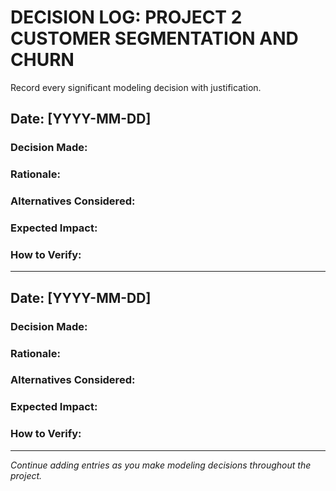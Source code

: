 # DECISION LOG: PROJECT 2 CUSTOMER SEGMENTATION AND CHURN

Record every significant modeling decision with justification.

## Date: [YYYY-MM-DD]

### Decision Made:


### Rationale:


### Alternatives Considered:


### Expected Impact:


### How to Verify:


---

## Date: [YYYY-MM-DD]

### Decision Made:


### Rationale:


### Alternatives Considered:


### Expected Impact:


### How to Verify:


---

*Continue adding entries as you make modeling decisions throughout the project.*

